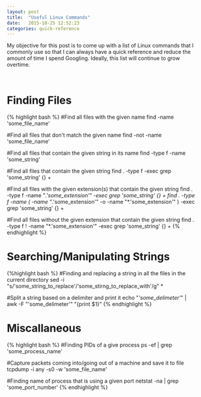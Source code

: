 ```yaml
---
layout: post
title:  "Useful Linux Commands"
date:   2015-10-25 12:52:23
categories: quick-reference 
---
```

My objective for this post is to come up with a list of Linux commands that I commonly use so that I can always have a quick reference and reduce the amount of time I spend Googling. Ideally, this list will continue to grow overtime.

<br/>

# Finding Files 
{% highlight bash %}
#Find all files with the given name
find -name 'some_file_name'		           	

#Find all files that don't match the given name
find -not -name 'some_file_name'		  	 

#Find all files that contain the given string in its name
find -type f -name 'some_string'  

#Find all files that contain the given string
find . -type f -exec grep 'some_string' {} +

#Find all files with the given extension(s) that contain the given string
find . -type f -name "*.'some_extension'" -exec grep 'some_string' {} +
find . -type f -name \( -name "*.'some_extension'" -o -name "*.'some_extension'" \) -exec grep 'some_string' {} + 

#Find all files without the given extension that contain the given string
find . -type f ! -name "*.'some_extension'" -exec grep 'some_string' {} +
{% endhighlight %}
<br/>

# Searching/Manipulating Strings
{%highlight bash %}
#Finding and replacing a string in all the files in the current directory
sed -i "s/'some_string_to_replace'/'some_stirng_to_replace_with'/g" *

#Split a string based on a delimiter and print it
echo "*'some_delimeter'*" | awk -F "'some_delimeter'" "{print $1}"
{% endhighlight %}
<br/>

# Miscallaneous
{% highlight bash %}
#Finding PIDs of a give process
ps -ef | grep 'some_process_name'

#Capture packets coming into/going out of a machine and save it to file
tcpdump -i any -s0 -w 'some_file_name'

#Finding name of process that is using a given port
netstat -na | grep 'some_port_number'
{% endhighlight %}




